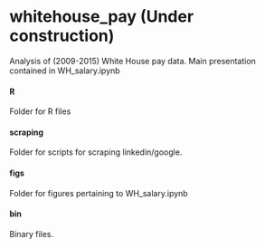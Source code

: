 # whitehouse_pay (Under construction)

Analysis of (2009-2015) White House pay data.  Main presentation contained in WH_salary.ipynb

#### R
Folder for R files

#### scraping
Folder for scripts for scraping linkedin/google.

#### figs
Folder for figures pertaining to WH_salary.ipynb

#### bin
Binary files.
